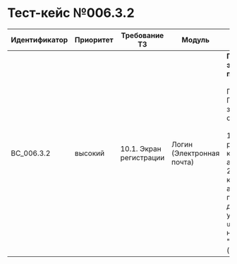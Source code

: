 # Тест-кейс №006.3.2

| Идентификатор | Приоритет |  Требование ТЗ  | Модуль | Шаги тест-кейса | Ожидаемый результат |
| ------------- | ----------| ----------------| ------ | --------------- | ------------------- |
| BC_006.3.2      | высокий   | 10.1. Экран регистрации | Логин (Электронная почта) | **Проверка формата электронной почты при логине** <br><br> Предусловие: Пользователь не зарегистрирован в системе.<br><br> 1. Открыть экран регистрации, нажав на кнопку «У меня нет аккаунта». <br>2. Ввести никнейм, корректный пароль, адрес электронной почты с некорректным доменом верхнего уровня, например, `user@domain.c`, и нажать "Зарегистрироваться". (некорректный класс).  | Система отвергает все адреса электронной почты, относящиеся к некорректным классам, с сообщением об ошибке: "Некорректный формат электронной почты". |
